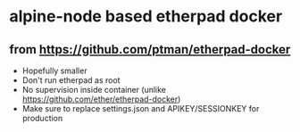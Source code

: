 # alpine-node based etherpad docker 

## from <https://github.com/ptman/etherpad-docker>

- Hopefully smaller
- Don't run etherpad as root
- No supervision inside container (unlike <https://github.com/ether/etherpad-docker>)
- Make sure to replace settings.json and APIKEY/SESSIONKEY for production
